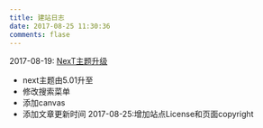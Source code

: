 ```yaml
---
title: 建站日志
date: 2017-08-25 11:30:36
comments: flase
---
```


2017-08-19: [NexT主题升级](http://happylg.cn/2017/08/19/next-theme-upgrade/)
- next主题由5.01升至
-  修改搜索菜单
- 添加canvas
- 添加文章更新时间
2017-08-25:增加站点License和页面copyright